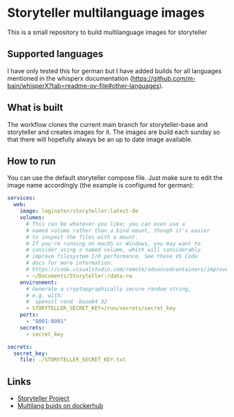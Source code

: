 # Storyteller multilanguage images
This is a small repository to build multilanguage images for storyteller
## Supported languages
I have only tested this for german but I have added builds for all languages mentioned in the whisperx documentation (https://github.com/m-bain/whisperX?tab=readme-ov-file#other-languages).
## What is built
The workflow clones the current main branch for storyteller-base and storyteller and creates images for it.
The images are build each sunday so that there will hopefully always be an up to date image available.
## How to run
You can use the default storyteller compose file. Just make sure to edit the image name accordingly (the example is configured for german):
```yaml
services:
  web:
    image: loginator/storyteller:latest-de
    volumes:
      # This can be whatever you like; you can even use a
      # named volume rather than a bind mount, though it's easier
      # to inspect the files with a mount.
      # If you're running on macOS or Windows, you may want to
      # consider using a named volume, which will considerably
      # improve filesystem I/O performance. See these VS Code
      # docs for more information:
      # https://code.visualstudio.com/remote/advancedcontainers/improve-performance#_use-a-targeted-named-volume
      - ~/Documents/Storyteller:/data:rw
    environment:
      # Generate a cryptopgraphically secure random string,
      # e.g. with:
      #  openssl rand -base64 32
      - STORYTELLER_SECRET_KEY=/run/secrets/secret_key
    ports:
      - "8001:8001"
    secrets:
      - secret_key

secrets:
  secret_key:
    file: ./STORYTELLER_SECRET_KEY.txt
```
## Links
- [Storyteller Project](https://gitlab.com/smoores/storyteller)
- [Multilang buids on dockerhub](https://hub.docker.com/repository/docker/loginator/storyteller)
